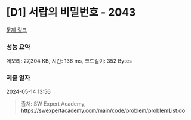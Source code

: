 # [D1] 서랍의 비밀번호 - 2043 

[문제 링크](https://swexpertacademy.com/main/code/problem/problemDetail.do?contestProbId=AV5QJ_8KAx8DFAUq) 

### 성능 요약

메모리: 27,304 KB, 시간: 136 ms, 코드길이: 352 Bytes

### 제출 일자

2024-05-14 13:56



> 출처: SW Expert Academy, https://swexpertacademy.com/main/code/problem/problemList.do